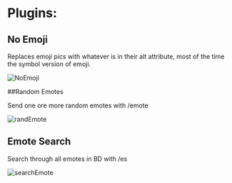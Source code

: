 # Plugins:

## No Emoji

Replaces emoji pics with whatever is in their alt attribute,  most of the time the symbol version of emoji.

![NoEmoji](https://ckat.space/ship/FB5.png)

##Random Emotes

Send one ore more random emotes with /emote <amount>

![randEmote](https://ckat.space/ship/JsP.gif)

## Emote Search

Search through all emotes in BD with /es <search>

![searchEmote](https://ckat.space/ship/UDV.gif)